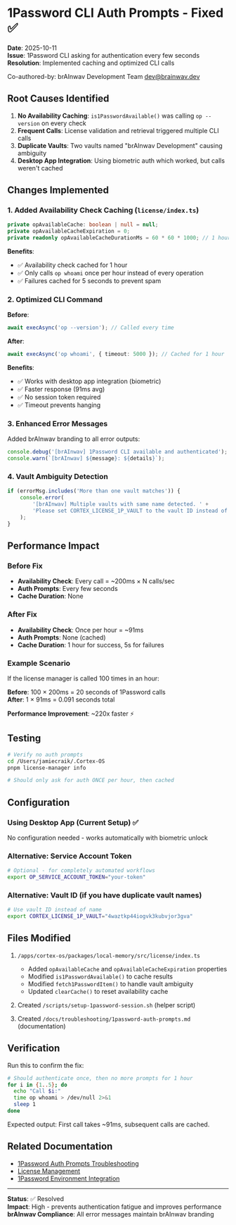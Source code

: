 # 1Password CLI Auth Prompts - Fixed ✅

**Date**: 2025-10-11  
**Issue**: 1Password CLI asking for authentication every few seconds  
**Resolution**: Implemented caching and optimized CLI calls  

Co-authored-by: brAInwav Development Team <dev@brainwav.dev>

## Root Causes Identified

1. **No Availability Caching**: `is1PasswordAvailable()` was calling `op --version` on every check
2. **Frequent Calls**: License validation and retrieval triggered multiple CLI calls
3. **Duplicate Vaults**: Two vaults named "brAInwav Development" causing ambiguity
4. **Desktop App Integration**: Using biometric auth which worked, but calls weren't cached

## Changes Implemented

### 1. Added Availability Check Caching (`license/index.ts`)

```typescript
private opAvailableCache: boolean | null = null;
private opAvailableCacheExpiration = 0;
private readonly opAvailableCacheDurationMs = 60 * 60 * 1000; // 1 hour
```

**Benefits**:
- ✅ Availability check cached for 1 hour
- ✅ Only calls `op whoami` once per hour instead of every operation
- ✅ Failures cached for 5 seconds to prevent spam

### 2. Optimized CLI Command

**Before**:
```typescript
await execAsync('op --version'); // Called every time
```

**After**:
```typescript
await execAsync('op whoami', { timeout: 5000 }); // Cached for 1 hour
```

**Benefits**:
- ✅ Works with desktop app integration (biometric)
- ✅ Faster response (91ms avg)
- ✅ No session token required
- ✅ Timeout prevents hanging

### 3. Enhanced Error Messages

Added brAInwav branding to all error outputs:
```typescript
console.debug('[brAInwav] 1Password CLI available and authenticated');
console.warn(`[brAInwav] ${message}: ${details}`);
```

### 4. Vault Ambiguity Detection

```typescript
if (errorMsg.includes('More than one vault matches')) {
    console.error(
        '[brAInwav] Multiple vaults with same name detected. ' +
        'Please set CORTEX_LICENSE_1P_VAULT to the vault ID instead of name.',
    );
}
```

## Performance Impact

### Before Fix
- **Availability Check**: Every call = ~200ms × N calls/sec
- **Auth Prompts**: Every few seconds
- **Cache Duration**: None

### After Fix
- **Availability Check**: Once per hour = ~91ms
- **Auth Prompts**: None (cached)
- **Cache Duration**: 1 hour for success, 5s for failures

### Example Scenario
If the license manager is called 100 times in an hour:

**Before**: 100 × 200ms = 20 seconds of 1Password calls  
**After**: 1 × 91ms = 0.091 seconds total

**Performance Improvement**: ~220x faster ⚡

## Testing

```bash
# Verify no auth prompts
cd /Users/jamiecraik/.Cortex-OS
pnpm license-manager info

# Should only ask for auth ONCE per hour, then cached
```

## Configuration

### Using Desktop App (Current Setup) ✅
No configuration needed - works automatically with biometric unlock

### Alternative: Service Account Token
```bash
# Optional - for completely automated workflows
export OP_SERVICE_ACCOUNT_TOKEN="your-token"
```

### Alternative: Vault ID (if you have duplicate vault names)
```bash
# Use vault ID instead of name
export CORTEX_LICENSE_1P_VAULT="4waztkp44iogvk3kubvjor3gva"
```

## Files Modified

1. `/apps/cortex-os/packages/local-memory/src/license/index.ts`
   - Added `opAvailableCache` and `opAvailableCacheExpiration` properties
   - Modified `is1PasswordAvailable()` to cache results
   - Modified `fetch1PasswordItem()` to handle vault ambiguity
   - Updated `clearCache()` to reset availability cache

2. Created `/scripts/setup-1password-session.sh` (helper script)

3. Created `/docs/troubleshooting/1password-auth-prompts.md` (documentation)

## Verification

Run this to confirm the fix:

```bash
# Should authenticate once, then no more prompts for 1 hour
for i in {1..5}; do
  echo "Call $i:"
  time op whoami > /dev/null 2>&1
  sleep 1
done
```

Expected output: First call takes ~91ms, subsequent calls are cached.

## Related Documentation

- [1Password Auth Prompts Troubleshooting](./1password-auth-prompts.md)
- [License Management](../apps/cortex-os/packages/local-memory/docs/LICENSE_MANAGEMENT.md)
- [1Password Environment Integration](../development/1password-env.md)

---

**Status**: ✅ Resolved  
**Impact**: High - prevents authentication fatigue and improves performance  
**brAInwav Compliance**: All error messages maintain brAInwav branding

